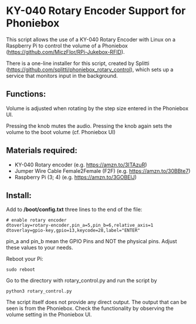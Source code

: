 # KY-040 Rotary Encoder Support for Phoniebox

This script allows the use of a KY-040 Rotary Encoder with Linux on a Raspberry Pi to control the volume of a Phoniebox (https://github.com/MiczFlor/RPi-Jukebox-RFID).

There is a one-line installer for this script, created by Splitti (https://github.com/splitti/phoniebox_rotary_control), which sets up a service that monitors input in the background.

## Functions:

Volume is adjusted when rotating by the step size entered in the Phoniebox UI.

Pressing the knob mutes the audio.
Pressing the knob again sets the volume to the boot volume (cf. Phoniebox UI)

## Materials required:

* KY-040 Rotary encoder (e.g. https://amzn.to/3ITAzuR)
* Jumper Wire Cable Female2Female (F2F) (e.g. https://amzn.to/30BBte7)
* Raspberry Pi (3; 4) (e.g. https://amzn.to/3GOBElJ)


## Install:

Add to **/boot/config.txt** three lines to the end of the file:
```
# enable rotary encoder
dtoverlay=rotary-encoder,pin_a=5,pin_b=6,relative_axis=1
dtoverlay=gpio-key,gpio=13,keycode=28,label="ENTER"
```

pin_a and pin_b mean the GPIO Pins and NOT the physical pins. Adjust these values to your needs.

Reboot your Pi:
```
sudo reboot
```

Go to the directory with rotary_control.py and run the script by
```
python3 rotary_control.py
```
The script itself does not provide any direct output. The output that can be seen is from the Phoniebox. 
Check the functionality by observing the volume setting in the Phoniebox UI. 
